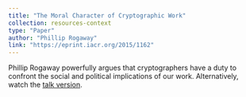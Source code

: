 ```yaml
---
title: "The Moral Character of Cryptographic Work"
collection: resources-context
type: "Paper"
author: "Phillip Rogaway"
link: "https://eprint.iacr.org/2015/1162"
---
```


Phillip Rogaway powerfully argues that cryptographers have a duty to confront the social and political implications of our work. Alternatively, watch the [talk version](https://www.youtube.com/watch?v=F-XebcVSyJw).


